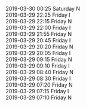 2019-03-30 00:25 Saturday  N  
2019-03-29 22:25 Friday  I  
2019-03-29 22:15 Friday  N  
2019-03-29 22:00 Friday  I  
2019-03-29 21:55 Friday  N  
2019-03-29 20:45 Friday  I  
2019-03-29 20:20 Friday  N  
2019-03-29 20:05 Friday  I  
2019-03-29 09:15 Friday  N  
2019-03-29 09:10 Friday  I  
2019-03-29 08:40 Friday  N  
2019-03-29 08:30 Friday  I  
2019-03-29 07:20 Friday  N  
2019-03-29 07:15 Friday  I  
2019-03-29 07:10 Friday  N  
